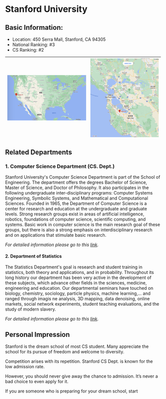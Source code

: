 # Stanford University
## Basic Information:
- Location: 450 Serra Mall, Stanford, CA 94305
- National Ranking: #3
- CS Ranking: #2

![](01.png) | ![](02.png)
--- | ---

## Related Departments
### 1. Computer Science Department (CS. Dept.)

Stanford University's Computer Science Department is part of the School of Engineering. The department offers the degrees Bachelor of Science, Master of Science, and Doctor of Philosophy. It also participates in the following undergraduate inter-disciplinary programs: Computer Systems Engineering, Symbolic Systems, and Mathematical and Computational Sciences. Founded in 1965, the Department of Computer Science is a center for research and education at the undergraduate and graduate levels. Strong research groups exist in areas of artificial intelligence, robotics, foundations of computer science, scientific computing, and systems. Basic work in computer science is the main research goal of these groups, but there is also a strong emphasis on interdisciplinary research and on applications that stimulate basic research.

*For detailed information please go to this [link](https://cs.stanford.edu/about/department-overview).*

#### 2. Department of Statistics

The Statistics Department's goal is research and student training in statistics, both theory and applications, and in probability. Throughout its long history our department has been very active in the development of these subjects, which advance other fields in the sciences, medicine, engineering and education. Our departmental seminars have touched on biology, chemistry, sociology, particle physics, machine learning,... and ranged through imagis ne analysis, 3D mapping, data denoising, online markets, social network experiments, student teaching evaluations, and the study of modern slavery.

*For detailed information please go to this [link](https://statistics.stanford.edu/about/welcome).*

## Personal Impression

Stanford is the dream school of most CS student. Many appreciate the school for its pursue of freedom and welcome to diversity. 

Competition arises with its repetition. Stanford CS Dept. is known for the low admission rate. 

However, you should never give away the chance to admission. It’s never a bad choice to even apply for it. 

If you are someone who is preparing for your dream school, start